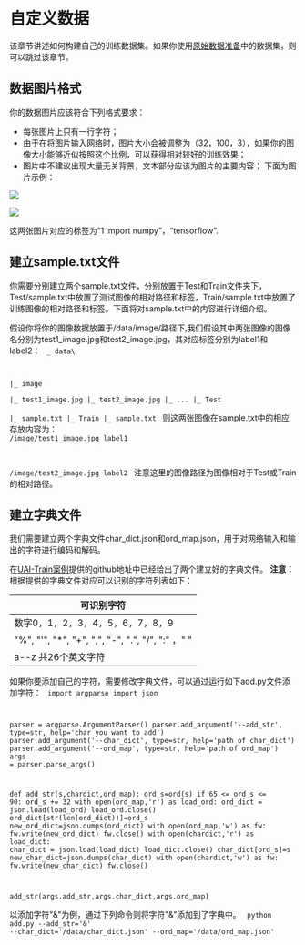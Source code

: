 

# 自定义数据
该章节讲述如何构建自己的训练数据集。如果你使用[原始数据准备](uai-train/cases/crnn/data)中的数据集，则可以跳过该章节。

## 数据图片格式

你的数据图片应该符合下列格式要求：
  * 每张图片上只有一行字符；
  * 由于在将图片输入网络时，图片大小会被调整为（32，100，3），如果你的图像大小能够近似按照这个比例，可以获得相对较好的训练效果；
  * 图片中不建议出现大量无关背景，文本部分应该为图片的主要内容；
下面为图片示例：

![](/ai/uai-train/images/case/crnn/example.png)

![](/ai/uai-train/images/case/crnn/tensor.png)

这两张图片对应的标签为“1 import numpy”，“tensorflow”.

## 建立sample.txt文件

你需要分别建立两个sample.txt文件，分别放置于Test和Train文件夹下，Test/sample.txt中放置了测试图像的相对路径和标签，Train/sample.txt中放置了训练图像的相对路径和标签。下面将对sample.txt中的内容进行详细介绍。

假设你将你的图像数据放置于/data/image/路径下,我们假设其中两张图像的图像名分别为test1\_image.jpg和test2\_image.jpg，其对应标签分别为label1和label2：
<code>
\_ data\

   |_ image\
     |_ test1_image.jpg
     |_ test2_image.jpg
     |_ ...
   |_ Test\
     |_ sample.txt
   |_ Train
     |_ sample.txt
</code>
则这两张图像在sample.txt中的相应存放内容为：
<code>
/image/test1_image.jpg  label1

/image/test2_image.jpg  label2
</code>
注意这里的图像路径为图像相对于Test或Train的相对路径。

## 建立字典文件
我们需要建立两个字典文件char\_dict.json和ord\_map.json，用于对网络输入和输出的字符进行编码和解码。

在[UAI-Train案例](uai-train/cases/crnn/intro)提供的github地址中已经给出了两个建立好的字典文件。
**注意：** 根据提供的字典文件对应可以识别的字符列表如下：

| 可识别字符                                                |
|----------|
| 数字0，1，2，3，4，5，6，7，8，9                                |
| "%",  "'",  "*",  "+",  ",",  "-",  ".",  "/",  ":"  ，" "|
| a--z 共26个英文字符                                        |

如果你要添加自己的字符，需要修改字典文件，可以通过运行如下add.py文件添加字符：
<code>
import argparse
import json

parser = argparse.ArgumentParser()
parser.add_argument('--add_str', type=str, help='char you want to add')
parser.add_argument('--char_dict', type=str, help='path of char_dict')
parser.add_argument('--ord_map', type=str, help='path of ord_map')
args = parser.parse_args()

def add_str(s,chardict,ord_map):
    ord_s=ord(s)
    if  65 <= ord_s <= 90:
        ord_s += 32
    with open(ord_map,'r') as load_ord:
         ord_dict = json.load(load_ord)
         load_ord.close()
    ord_dict[str(len(ord_dict))]=ord_s
    new_ord_dict=json.dumps(ord_dict)
    with open(ord_map,'w') as fw:
         fw.write(new_ord_dict)
         fw.close()
    with open(chardict,'r') as load_dict:
         char_dict = json.load(load_dict)
         load_dict.close()
    char_dict[ord_s]=s
    new_char_dict=json.dumps(char_dict)
    with open(chardict,'w') as fw:
         fw.write(new_char_dict)
         fw.close()
		 
add_str(args.add_str,args.char_dict,args.ord_map)
</code>

以添加字符"&"为例，通过下列命令则将字符"&"添加到了字典中。
<code>
python  add.py --add_str='&' --char_dict='/data/char_dict.json'  --ord_map='/data/ord_map.json'
</code>


